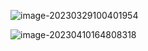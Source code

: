 ![image-20230329100401954](https://saladday-figure-bed.oss-cn-chengdu.aliyuncs.com/img/image-20230329100401954.png)

![image-20230410164808318](https://saladday-figure-bed.oss-cn-chengdu.aliyuncs.com/img/image-20230410164808318.png)